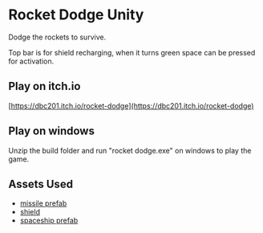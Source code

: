 # Rocket Dodge Unity
Dodge the rockets to survive.

Top bar is for shield recharging, when it turns green space can be pressed for activation.

## Play on itch.io
[https://dbc201.itch.io/rocket-dodge](https://dbc201.itch.io/rocket-dodge)

## Play on windows
Unzip the build folder and run "rocket dodge.exe" on windows to play the game.

## Assets Used
- [missile prefab](https://assetstore.unity.com/packages/3d/props/weapons/cruise-missile-pbr-153933 )
- [shield](https://assetstore.unity.com/packages/vfx/shaders/responsive-energy-shield-141118)
- [spaceship prefab](https://assetstore.unity.com/packages/3d/vehicles/space/spaceship-spear-se-138058 )
